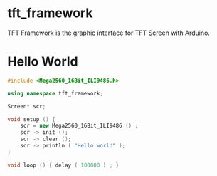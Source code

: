 # tft_framework
TFT Framework is the graphic interface for TFT Screen with Arduino.

# Hello World
```cpp
#include <Mega2560_16Bit_ILI9486.h>

using namespace tft_framework;

Screen* scr;

void setup () {
    scr = new Mega2560_16Bit_ILI9486 () ;
    scr -> init ();
    scr -> clear ();
    scr -> println ( "Hello world" );
}

void loop () { delay ( 100000 ) ; }
```
